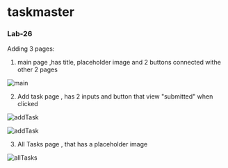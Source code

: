 # taskmaster

### Lab-26

Adding 3 pages:
1. main page ,has title, placeholder image and 2 buttons connected withe other 2 pages

![main](./screenshots/26-1.png)

2. Add task page , has 2 inputs and button that view "submitted" when clicked

![addTask](./screenshots/26-2.png)

![addTask](./screenshots/26-3.png)

3. All Tasks page , that has a placeholder image

![allTasks](./screenshots/26-4.png)